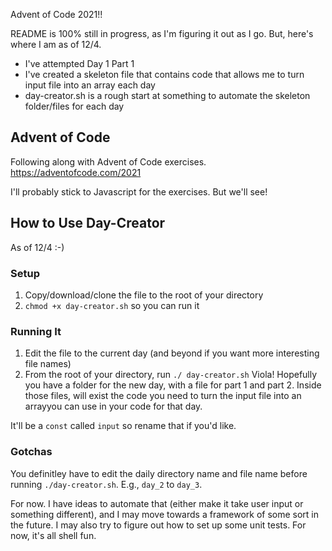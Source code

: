 Advent of Code 2021!! 

README is 100% still in progress, as I'm figuring it out as I go. But, here's where I am as of 12/4. 

* I've attempted Day 1 Part 1
* I've created a skeleton file that contains code that allows me to turn input file into an array each day
* day-creator.sh is a rough start at something to automate the skeleton folder/files for each day

## Advent of Code
Following along with Advent of Code exercises. https://adventofcode.com/2021

I'll probably stick to Javascript for the exercises. But we'll see!

## How to Use Day-Creator
As of 12/4 :-)

### Setup
1. Copy/download/clone the file to the root of your directory
2. `chmod +x day-creator.sh` so you can run it

### Running It
1. Edit the file to the current day (and beyond if you want more interesting file names)
1. From the root of your directory, run `./ day-creator.sh`
Viola! Hopefully you have a folder for the new day, with a file for part 1 and part 2. Inside those files, will exist the code you need to turn the input file into an arrayyou can use in your code for that day. 

It'll be a `const` called `input` so rename that if you'd like. 

### Gotchas
You definitley have to edit the daily directory name and file name before running `./day-creator.sh`. E.g., `day_2` to `day_3`.

For now. I have ideas to automate that (either make it take user input or something different), and I may move towards a framework of some sort in the future. I may also try to figure out how to set up some unit tests.  For now, it's all shell fun.  




